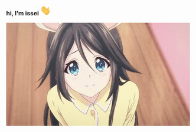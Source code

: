 ### hi, I’m issei <img src ="https://raw.githubusercontent.com/just-issei/just-issei/main/img/Hi.gif" width="29px">
<img src="https://raw.githubusercontent.com/just-issei/just-issei/main/img/kawaii.gif">
